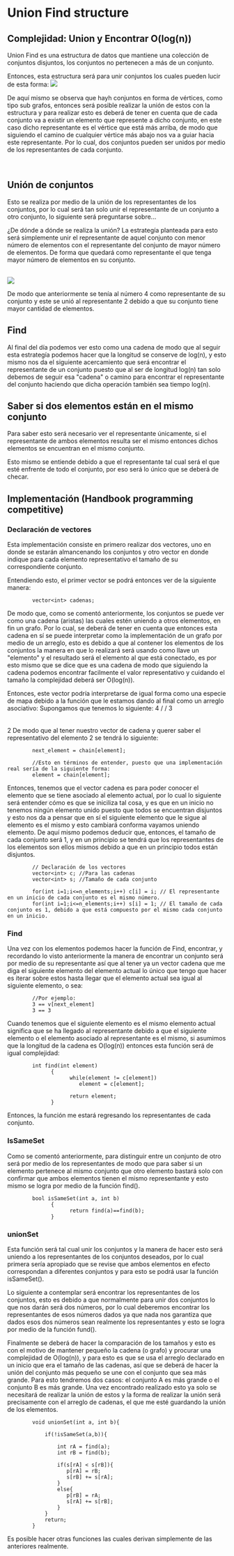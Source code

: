 <h1> Union Find structure </h1>
<h2> Complejidad: 
      Union y Encontrar O(log(n)) </h2>

Union Find es una estructura de datos que mantiene una colección de conjuntos disjuntos, los conjuntos no pertenecen a más de un conjunto.

Entonces, esta estructura será para unir conjuntos los cuales pueden lucir de esta forma:
<img src="./Images/2.jpeg" widht="10px">

De aquí mismo se observa que hayh conjuntos en forma de vértices, como tipo sub grafos, entonces será posible realizar la unión de estos con la estructura y para realizar
esto es deberá de tener en cuenta que de cada conjunto va a existir un elemento que represente a dicho conjunto, en este caso dicho representante es el vértice que está 
más arriba, de modo que siguiendo el camino de cualquier vértice más abajo nos va a guiar hacia este representante. Por lo cual, dos conjuntos pueden ser unidos por 
medio de los representantes de cada conjunto.

<br>
<h2>Unión de conjuntos</h2>
Esto se realiza por medio de la unión de los representantes de los conjuntos, por lo cual será tan solo unir el representante de un conjunto a otro conjunto, lo 
siguiente será preguntarse sobre... 

¿De dónde a dónde se realiza la unión?
La estrategía planteada para esto será simplemente unir el representante de aquel conjunto con menor número de elementos con el representante del conjunto de mayor
número de elementos. De forma que quedará como representante el que tenga mayor número de elementos en su conjunto.

<br><img src="./Images/3.png">

De modo que anteriormente se tenía al número 4 como representante de su conjunto y este se unió al representante 2 debido a que su conjunto tiene mayor cantidad de 
elementos.

<h2>Find</h2>
Al final del día podemos ver esto como una cadena de modo que al seguir esta estrategía podemos hacer que la longitud se conserve de log(n), y esto mismo nos da el
siguiente acercamiento que será encontrar el representante de un conjunto puesto que al ser de longitud log(n) tan solo debemos de seguir esa "cadena" o camino 
para encontrar el representante del conjunto haciendo que dicha operación también sea tiempo log(n).

<br>
<h2>Saber si dos elementos están en el mismo conjunto</h2>
Para saber esto será necesario ver el representante únicamente, si el representante de ambos elementos resulta ser el mismo entonces dichos elementos se encuentran 
en el mismo conjunto.

Esto mismo se entiende debido a que el representante tal cual será el que esté enfrente de todo el conjunto, por eso será lo único que se deberá de checar.


<h2>Implementación (Handbook programming competitive)</h2>
<h3>Declaración de vectores</h3>
Esta implementación consiste en primero realizar dos vectores, uno en donde se estarán almancenando los conjuntos y otro vector en donde indique para cada 
elemento representativo el tamaño de su correspondiente conjunto.

Entendiendo esto, el primer vector se podrá entonces ver de la siguiente manera:
            
            vector<int> cadenas;

De modo que, como se comentó anteriormente, los conjuntos se puede ver como una cadena (aristas) las cuales estén uniendo a otros elementos, en fin un grafo. Por lo
cual, se deberá de tener en cuenta que entonces esta cadena en sí se puede interpretar como la implementación de un grafo por medio de un arreglo, esto es debido 
a que al contener los elementos de los conjuntos la manera en que lo realizará será usando como llave un "elemento" y el resultado será el elemento al que está 
conectado, es por esto mismo que se dice que es una cadena de modo que siguiendo la cadena podemos encontrar facilmente el valor representativo y cuidando el tamaño
la complejidad deberá ser O(log(n)).

Entonces, este vector podría interpretarse de igual forma como una especie de mapa debido a la función que le estamos dando al final como un arreglo asociativo:
Supongamos que tenemos lo siguiente:
      4
     /
    /
   3
    \
     \
      \
       2
De modo que al tener nuestro vector de cadena y querer saber el representativo del elemento 2 se tendrá lo siguiente:

            next_element = chain[element];
            
            //Esto en términos de entender, puesto que una implementación real sería de la siguiente forma: 
            element = chain[element]; 
            
Entonces, tenemos que el vector cadena es para poder conocer el elemento que se tiene asociado al elemento actual, por lo cual lo siguiente será entender cómo es que
se iniciliza tal cosa, y es que en un inicio no tenemos ningún elemento unido puesto que todos se encuentran disjuntos y esto nos da a pensar que en sí el siguiente
elemento que le sigue al elemento es el mismo y esto cambiará conforma vayamos uniendo elemento. De aquí mismo podemos deducir que, entonces, el tamaño de cada 
conjunto será 1, y en un principio se tendrá que los representantes de los elementos son ellos mismos debido a que en un principio todos están disjuntos.
            
            // Declaración de los vectores
            vector<int> c; //Para las cadenas
            vector<int> s; //Tamaño de cada conjunto
            
            for(int i=1;i<=n_elements;i++) c[i] = i; // El representante en un inicio de cada conjunto es el mismo número.
            for(int i=1;i<=n_elements;i++) s[i] = 1; // El tamaño de cada conjunto es 1, debido a que está compuesto por el mismo cada conjunto en un inicio.
           
<h3> Find </h3>
Una vez con los elementos podemos hacer la función de Find, encontrar, y recordando lo visto anteriormente la manera de encontrar un conjunto será por medio de su 
representante así que al tener ya un vector cadena que me diga el siguiente elemento del elemento actual lo único que tengo que hacer es iterar sobre estos hasta 
llegar que el elemento actual sea igual al siguiente elemento, o sea:
            
            //Por ejemplo:
            3 == v[next_element]
            3 == 3
          
Cuando tenemos que el siguiente elemento es el mismo elemento actual significa que se ha llegado al representante debido a que el siguiente elemento o el elemento
asociado al representante es el mismo, si asumimos que la longitud de la cadena es O(log(n)) entonces esta función será de igual complejidad:

            int find(int element)
                  {
                        while(element != c[element])
                           element = c[element];
                        
                        return element;
                  }

Entonces, la función me estará regresando los representantes de cada conjunto.

<h3> IsSameSet </h3>
Como se comentó anteriormente, para distinguir entre un conjunto de otro será por medio de los representantes de modo que para saber si un elemento pertenece al mismo
conjunto que otro elemento bastará solo con confirmar que ambos elementos tienen el mismo representante y esto mismo se logra por medio de la función find().

            bool isSameSet(int a, int b)
                  {
                        return find(a)==find(b);
                  }

<h3> unionSet </h3>
Esta función será tal cual unir los conjuntos y la manera de hacer esto será uniendo a los representantes de los conjuntos deseados, por lo cual primera sería 
apropiado que se revise que ambos elementos en efecto correspondan a diferentes conjuntos y para esto se podrá usar la función isSameSet().

Lo siguiente a contemplar será encontrar los representantes de los conjuntos, esto es debido a que normalmente para unir dos conjuntos lo que nos darán será dos números, por lo cual deberemos encontrar los representantes de esos números dados ya que nada nos garantiza que dados esos dos números sean realmente los representantes y esto se logra por medio de la función fund().

Finalmente se deberá de hacer la comparación de los tamaños y esto es con el motivo de mantener pequeño la cadena (o grafo) y procurar una complejidad de O(log(n)), y para esto es que se usa el arreglo declarado en un inicio que era el tamaño de las cadenas, así que se deberá de hacer la unión del conjunto más pequeño se une con el conjunto que sea más grande. Para esto tendremos dos casos: el conjunto A es más grande o el conjunto B es más grande. Una vez encontrado realizado esto ya solo se necesitará de realizar la unión de estos y la forma de realizar la unión será precisamente con el arreglo de cadenas, el que me esté guardando la unión de los elementos.

            void unionSet(int a, int b){
                
                if(!isSameSet(a,b)){
                    
                    int rA = find(a);
                    int rB = find(b);
                    
                    if(s[rA] < s[rB]){
                       p[rA] = rB;  
                       s[rB] += s[rA];
                    }
                    else{
                       p[rB] = rA;  
                       s[rA] += s[rB];
                    }
                }
                return;
            }

Es posible hacer otras funciones las cuales derivan simplemente de las anteriores realmente.
